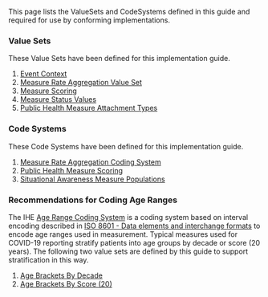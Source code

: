 This page lists the ValueSets and CodeSystems defined in this guide and required for use by
conforming implementations.

### Value Sets <a name="valuesets"></a>
These Value Sets have been defined for this implementation guide.

1. [Event Context](ValueSet-EventContext.html)
2. [Measure Rate Aggregation Value Set](ValueSet-MeasureRateAggregationValues.html)
3. [Measure Scoring](ValueSet-MeasureScoring.html)
4. [Measure Status Values](ValueSet-MeasureStatus.html)
5. [Public Health Measure Attachment Types](ValueSet-PublicHealthMeasureAttachmentTypes.html)

### Code Systems <a name="codesystems"></a>
These Code Systems have been defined for this implementation guide.

1. [Measure Rate Aggregation Coding System](CodeSystem-MeasureRateAggregation.html)
2. [Public Health Measure Scoring](CodeSystem-PublicHealthMeasureScoring.html)
3. [Situational Awareness Measure Populations](CodeSystem-MeasurePopulationSystem.html)

### Recommendations for Coding Age Ranges <a name="ageranges"></a>
The IHE [Age Range Coding System](CodeSystem-IHE-ADX-agerange.html) is a coding system based on
interval encoding described in [ISO 8601 - Data elements and interchange formats](https://www.iso.org/standard/70907.html)
to encode age ranges used in measurement. Typical measures used for COVID-19 reporting stratify patients into age
groups by decade or score (20 years). The following two value sets are defined by this guide to support
stratification in this way.

1. [Age Brackets By Decade](ValueSet-DecadeAgeBrackets.html)
2. [Age Brackets By Score (20)](ValueSet-ScoreAgeBrackets.html)

